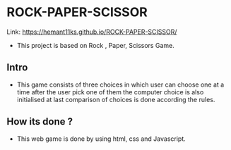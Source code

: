 # ROCK-PAPER-SCISSOR

Link: https://hemant11ks.github.io/ROCK-PAPER-SCISSOR/

- This project is based on Rock , Paper, Scissors Game. 

## Intro

- This game consists of three choices in which user can choose one at a time after the user pick one of them the computer choice is also initialised at last comparison of choices is done according the rules.

## How its done ?

- This web game is done by using html, css and Javascript.
